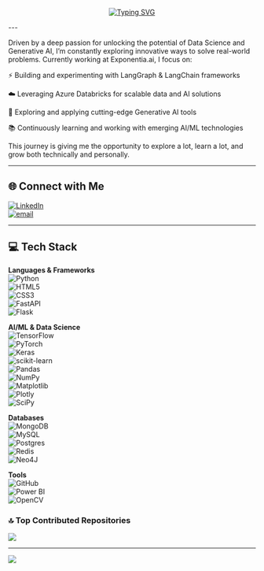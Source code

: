 <p align="center">
  <a href="https://git.io/typing-svg">
    <img 
      src="https://readme-typing-svg.demolab.com?font=Fira+Code&size=24&duration=5000&pause=1000&color=F7F4F1&background=FF640B00&center=true&multiline=true&width=900&lines=%F0%9F%91%8B+Welcome+to+Roshni%27s+GitHub+Profile!" 
      alt="Typing SVG" 
    />
  </a>
</p>
---

Driven by a deep passion for unlocking the potential of Data Science and Generative AI, I’m constantly exploring innovative ways to solve real-world problems.
Currently working at Exponentia.ai, I focus on:

⚡ Building and experimenting with LangGraph & LangChain frameworks

☁️ Leveraging Azure Databricks for scalable data and AI solutions

🤖 Exploring and applying cutting-edge Generative AI tools

📚 Continuously learning and working with emerging AI/ML technologies  

This journey is giving me the opportunity to explore a lot, learn a lot, and grow both technically and personally.

---

## 🌐 Connect with Me

[![LinkedIn](https://img.shields.io/badge/LinkedIn-%230077B5.svg?logo=linkedin&logoColor=white)](https://www.linkedin.com/in/roshnipanda/)  
[![email](https://img.shields.io/badge/Email-D14836?logo=gmail&logoColor=white)](mailto:roshnipanda26@gmail.com)

---

## 💻 Tech Stack

**Languages & Frameworks**  
![Python](https://img.shields.io/badge/python-3670A0?style=for-the-badge&logo=python&logoColor=ffdd54)  
![HTML5](https://img.shields.io/badge/html5-%23E34F26.svg?style=for-the-badge&logo=html5&logoColor=white)  
![CSS3](https://img.shields.io/badge/css3-%231572B6.svg?style=for-the-badge&logo=css3&logoColor=white)  
![FastAPI](https://img.shields.io/badge/FastAPI-005571?style=for-the-badge&logo=fastapi)  
![Flask](https://img.shields.io/badge/flask-%23000.svg?style=for-the-badge&logo=flask&logoColor=white)  

**AI/ML & Data Science**  
![TensorFlow](https://img.shields.io/badge/TensorFlow-%23FF6F00.svg?style=for-the-badge&logo=TensorFlow&logoColor=white)  
![PyTorch](https://img.shields.io/badge/PyTorch-%23EE4C2C.svg?style=for-the-badge&logo=PyTorch&logoColor=white)  
![Keras](https://img.shields.io/badge/Keras-%23D00000.svg?style=for-the-badge&logo=Keras&logoColor=white)  
![scikit-learn](https://img.shields.io/badge/scikit--learn-%23F7931E.svg?style=for-the-badge&logo=scikit-learn&logoColor=white)  
![Pandas](https://img.shields.io/badge/pandas-%23150458.svg?style=for-the-badge&logo=pandas&logoColor=white)  
![NumPy](https://img.shields.io/badge/numpy-%23013243.svg?style=for-the-badge&logo=numpy&logoColor=white)  
![Matplotlib](https://img.shields.io/badge/Matplotlib-%23ffffff.svg?style=for-the-badge&logo=Matplotlib&logoColor=black)  
![Plotly](https://img.shields.io/badge/Plotly-%233F4F75.svg?style=for-the-badge&logo=plotly&logoColor=white)  
![SciPy](https://img.shields.io/badge/SciPy-%230C55A5.svg?style=for-the-badge&logo=scipy&logoColor=%white)  

**Databases**  
![MongoDB](https://img.shields.io/badge/MongoDB-%234ea94b.svg?style=for-the-badge&logo=mongodb&logoColor=white)  
![MySQL](https://img.shields.io/badge/mysql-4479A1.svg?style=for-the-badge&logo=mysql&logoColor=white)  
![Postgres](https://img.shields.io/badge/postgres-%23316192.svg?style=for-the-badge&logo=postgresql&logoColor=white)  
![Redis](https://img.shields.io/badge/redis-%23DD0031.svg?style=for-the-badge&logo=redis&logoColor=white)  
![Neo4J](https://img.shields.io/badge/Neo4j-008CC1?style=for-the-badge&logo=neo4j&logoColor=white)

**Tools**  
![GitHub](https://img.shields.io/badge/github-%23121011.svg?style=for-the-badge&logo=github&logoColor=white)  
![Power BI](https://img.shields.io/badge/power_bi-F2C811?style=for-the-badge&logo=powerbi&logoColor=black)  
![OpenCV](https://img.shields.io/badge/opencv-%23white.svg?style=for-the-badge&logo=opencv&logoColor=white)



### 🔝 Top Contributed Repositories

![](https://github-contributor-stats.vercel.app/api?username=pandaroshni&limit=5&theme=dark&combine_all_yearly_contributions=true)

---

[![](https://visitcount.itsvg.in/api?id=pandaroshni&icon=0&color=0)](https://visitcount.itsvg.in)

<!-- Proudly created with GPRM ( https://gprm.itsvg.in ) -->
